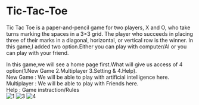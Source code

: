 # Tic-Tac-Toe
Tic Tac Toe is a paper-and-pencil game for two players, X and O, who take turns marking the spaces in a 3×3 grid. The player who succeeds in placing three of their marks in a diagonal, horizontal, or vertical row is the winner. In this game,I added two option.Either you can play with computer/AI or you can play with your friend.

In this game,we will see a home page first.What will give us access of 4 option(1.New Game 2.Multiplayer 3.Setting & 4.Help).    
New Game    : We will be able to play with artificial intelligence here.      
Multiplayer : We will be able to play with Friends here.      
Help        : Game instraction/Rules    
![1](https://user-images.githubusercontent.com/84075184/118369025-a0261580-b5c4-11eb-8157-592df0cfafff.png)
![3](https://user-images.githubusercontent.com/84075184/118369450-3eb27680-b5c5-11eb-9e63-6d0060579f14.png)
![4](https://user-images.githubusercontent.com/84075184/118369490-6570ad00-b5c5-11eb-8e5e-a49740d722b8.png)

